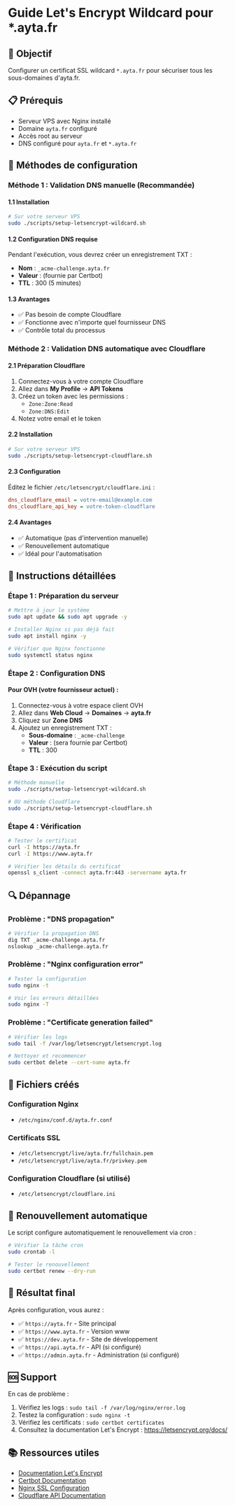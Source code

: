 # Guide Let's Encrypt Wildcard pour *.ayta.fr

## 🎯 Objectif
Configurer un certificat SSL wildcard `*.ayta.fr` pour sécuriser tous les sous-domaines d'ayta.fr.

## 📋 Prérequis
- Serveur VPS avec Nginx installé
- Domaine `ayta.fr` configuré
- Accès root au serveur
- DNS configuré pour `ayta.fr` et `*.ayta.fr`

## 🔧 Méthodes de configuration

### Méthode 1 : Validation DNS manuelle (Recommandée)

#### 1.1 Installation
```bash
# Sur votre serveur VPS
sudo ./scripts/setup-letsencrypt-wildcard.sh
```

#### 1.2 Configuration DNS requise
Pendant l'exécution, vous devrez créer un enregistrement TXT :
- **Nom** : `_acme-challenge.ayta.fr`
- **Valeur** : (fournie par Certbot)
- **TTL** : 300 (5 minutes)

#### 1.3 Avantages
- ✅ Pas besoin de compte Cloudflare
- ✅ Fonctionne avec n'importe quel fournisseur DNS
- ✅ Contrôle total du processus

### Méthode 2 : Validation DNS automatique avec Cloudflare

#### 2.1 Préparation Cloudflare
1. Connectez-vous à votre compte Cloudflare
2. Allez dans **My Profile** → **API Tokens**
3. Créez un token avec les permissions :
   - `Zone:Zone:Read`
   - `Zone:DNS:Edit`
4. Notez votre email et le token

#### 2.2 Installation
```bash
# Sur votre serveur VPS
sudo ./scripts/setup-letsencrypt-cloudflare.sh
```

#### 2.3 Configuration
Éditez le fichier `/etc/letsencrypt/cloudflare.ini` :
```ini
dns_cloudflare_email = votre-email@example.com
dns_cloudflare_api_key = votre-token-cloudflare
```

#### 2.4 Avantages
- ✅ Automatique (pas d'intervention manuelle)
- ✅ Renouvellement automatique
- ✅ Idéal pour l'automatisation

## 🚀 Instructions détaillées

### Étape 1 : Préparation du serveur
```bash
# Mettre à jour le système
sudo apt update && sudo apt upgrade -y

# Installer Nginx si pas déjà fait
sudo apt install nginx -y

# Vérifier que Nginx fonctionne
sudo systemctl status nginx
```

### Étape 2 : Configuration DNS
#### Pour OVH (votre fournisseur actuel) :
1. Connectez-vous à votre espace client OVH
2. Allez dans **Web Cloud** → **Domaines** → **ayta.fr**
3. Cliquez sur **Zone DNS**
4. Ajoutez un enregistrement TXT :
   - **Sous-domaine** : `_acme-challenge`
   - **Valeur** : (sera fournie par Certbot)
   - **TTL** : 300

### Étape 3 : Exécution du script
```bash
# Méthode manuelle
sudo ./scripts/setup-letsencrypt-wildcard.sh

# OU méthode Cloudflare
sudo ./scripts/setup-letsencrypt-cloudflare.sh
```

### Étape 4 : Vérification
```bash
# Tester le certificat
curl -I https://ayta.fr
curl -I https://www.ayta.fr

# Vérifier les détails du certificat
openssl s_client -connect ayta.fr:443 -servername ayta.fr
```

## 🔍 Dépannage

### Problème : "DNS propagation"
```bash
# Vérifier la propagation DNS
dig TXT _acme-challenge.ayta.fr
nslookup _acme-challenge.ayta.fr
```

### Problème : "Nginx configuration error"
```bash
# Tester la configuration
sudo nginx -t

# Voir les erreurs détaillées
sudo nginx -T
```

### Problème : "Certificate generation failed"
```bash
# Vérifier les logs
sudo tail -f /var/log/letsencrypt/letsencrypt.log

# Nettoyer et recommencer
sudo certbot delete --cert-name ayta.fr
```

## 📁 Fichiers créés

### Configuration Nginx
- `/etc/nginx/conf.d/ayta.fr.conf`

### Certificats SSL
- `/etc/letsencrypt/live/ayta.fr/fullchain.pem`
- `/etc/letsencrypt/live/ayta.fr/privkey.pem`

### Configuration Cloudflare (si utilisé)
- `/etc/letsencrypt/cloudflare.ini`

## 🔄 Renouvellement automatique

Le script configure automatiquement le renouvellement via cron :
```bash
# Vérifier la tâche cron
sudo crontab -l

# Tester le renouvellement
sudo certbot renew --dry-run
```

## 🎯 Résultat final

Après configuration, vous aurez :
- ✅ `https://ayta.fr` - Site principal
- ✅ `https://www.ayta.fr` - Version www
- ✅ `https://dev.ayta.fr` - Site de développement
- ✅ `https://api.ayta.fr` - API (si configuré)
- ✅ `https://admin.ayta.fr` - Administration (si configuré)

## 🆘 Support

En cas de problème :
1. Vérifiez les logs : `sudo tail -f /var/log/nginx/error.log`
2. Testez la configuration : `sudo nginx -t`
3. Vérifiez les certificats : `sudo certbot certificates`
4. Consultez la documentation Let's Encrypt : https://letsencrypt.org/docs/

## 📚 Ressources utiles

- [Documentation Let's Encrypt](https://letsencrypt.org/docs/)
- [Certbot Documentation](https://certbot.eff.org/docs/)
- [Nginx SSL Configuration](https://nginx.org/en/docs/http/configuring_https_servers.html)
- [Cloudflare API Documentation](https://developers.cloudflare.com/api/)
